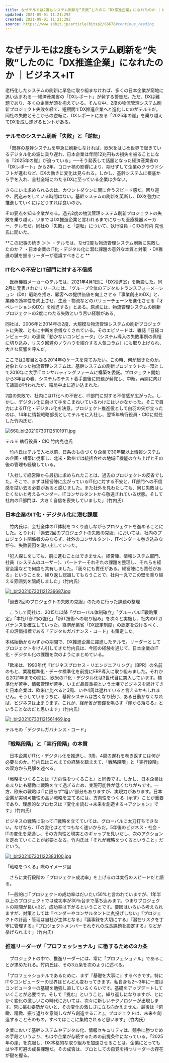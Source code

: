 ```yaml
---
title: なぜテルモは2度もシステム刷新を“失敗”したのに「DX推進企業」になれたのか ｜ビジネス+IT
updated: 2021-09-01 11:21:29Z
created: 2021-09-01 11:21:29Z
source: https://www.sbbit.jp/article/bitsp2/66676#continue_reading
---
```


# なぜテルモは2度もシステム刷新を“失敗”したのに「DX推進企業」になれたのか ｜ビジネス+IT

老朽化したシステムの刷新に早急に取り組まなければ、多くの日本企業が窮地に追い込まれる──経済産業省の「DXレポート」が発する警告だ。ただ、DXは難題であり、多くの企業が頭を抱えている。そんな中、2度の物流管理システム刷新プロジェクト失敗を経て、短期間でDX推進企業へと進化したのがテルモだ。同社の失敗とそこからの逆転に、DXレポートにある「2025年の崖」を乗り越えてDXを成し遂げるヒントがある。

### テルモのシステム刷新「失敗」と「逆転」

　「既存の基幹システムを早急に刷新しなければ、欧米をはじめ世界で起きているデジタル化の波に乗り遅れ、日本企業は年間12兆円もの損失を被ることになる『2025年の崖』が迫っている」──そう発表して話題となった経済産業省の「DXレポート」から2年。コロナ禍の影響により、期せずして企業のクラウドシフトが進むなど、DXの動きに変化は見られる。しかし、基幹システムに根底から手を入れ、全社全域にわたるDXに至っている企業は少ない。

さらにいま求められるのは、カウントダウンに間に合うスピード感だ。回り道や、尻込みをしている時間はない。基幹システムの刷新を英断し、DXを強力に推進していくにはどうすれば良いのか。

その要点を知る企業がある。過去2度の物流管理システム刷新プロジェクトの失敗を乗り越え、いまではDX推進企業と言われるまでになった医療機器メーカー、テルモだ。同社の「失敗」と「逆転」について、執行役員・CIOの竹内 克也氏に聞いた。

**この記事の続き ＞＞
・テルモは、なぜ2度も物流管理システム刷新に失敗したのか？
・日本企業のIT化・デジタル化に潜む課題の意外な本質と対策
・DX推進の鍵を握るリーダーが意識すべきこと
**

### IT化への不安とIT部門に対する不信感

　医療機器メーカーのテルモは、2021年4月1日に「DX推進室」を新設した。同2月に発表されたリリースには、「グループ全体のデジタルトランスフォーメーション（DX）戦略を描き、顧客への提供価値を向上させる『事業創出のDX』と、業務の効率性を向上させ、生産・物流などのバリューチェーンを進化させる『オペレーションのDX』を推進する」とある。原点には、物流管理システムの刷新プロジェクトの2度にわたる失敗という苦い経験がある。

同社は、2006年と2014年の2度、大規模な物流管理システムの刷新プロジェクトに失敗、ともに中断を余儀なくされている。そのエピソードは、雑誌『日経コンピュータ』の連載「動かないコンピュータ」（システム導入の失敗事例の真相に切り込み、リスク回避のノウハウを紹介する人気コラム）にも取り上げられ、大きな反響を呼んだ。

ここでは2度目となる2014年のケースを見てみたい。この時、何が起きたのか。対象となった物流管理システムは、基幹システムの刷新プロジェクトの一環として2010年に大手ITコンサルティングファームに構築を委託。プロジェクト開始から3年目の春、システムのテスト着手直後に問題が発覚し、中断。再開に向けて議論が行われたが、結局中止に追い込まれた。

2度の失敗で、社内にはIT化への不安と、IT部門に対する不信感が広がった。しかし、デジタル化に向けて手をこまねいているわけにはいかなかった。そこで自力によるIT化・デジタル化を決意。プロジェクト推進役として白羽の矢が立ったのは、14年に情報戦略部長としてテルモに入社し、翌15年執行役員・CIOに就任した竹内氏だ。

![660_bit202107301125101911.jpg](../_resources/660_bit202107301125101911.jpg)

テルモ
執行役員・CIO
竹内克也氏

　竹内氏はテルモ入社以前、日系のものづくり企業で30年間以上情報システムの企画・構築に従事し、北米・欧州では統括会社の地域IT機能の立ち上げとその後の管理も経験している。

「入社して経営陣から最初に求められたことは、過去のプロジェクトの反省でした。そこで、まずは経営陣に広がっているIT化に対する不安と、IT部門への不信感を拭い去る必要があると感じました。また社外を見わたしても、同じ失敗はしたくないと考えるベンダー、ITコンサルタントから敬遠されている状態。そして社内のIT部門は、大きく自信を喪失していました」（竹内氏）

### 日本企業のIT化・デジタル化に潜む課題

　竹内氏は、会社全体のIT体制をつくり直しながらプロジェクトを進めることにした。とりわけ「過去2回のプロジェクトの失敗の克服」においては、社内のプロジェクト関係者のみならず、社外のコンサルタント、ITベンダーも巻き込みながら、失敗要因を洗い出していった。

「犯人探しをしても、前に進むことはできません。経営陣、情報システム部門、社員（システムのユーザー）、パートナーそれぞれの課題を整理し、それらを経営会議などで何度も共有しました。『我々にも責任がある。経営陣にも責任がある』ということを、繰り返し認識してもらうことで、社内一丸でこの壁を乗り越える雰囲気を醸成しました」（竹内氏）

 [![l_bit202107301121239687.jpg](../_resources/l_bit202107301121239687.jpg)](https://www.sbbit.jp/article/image/66676/l_bit202107301121239687.jpg)

「過去2回のプロジェクトの失敗の克服」のために行った課題の整理

　こうして同社は、2015年以降「グローバル体制確立」「グルーバルIT戦略策定」「本社IT部門の強化」「新IT技術への取り組み」を次々と実施し、社内のITガバナンスを確立していった。経済産業省「DX認定制度」の認定を受けるべく、その評価指標である「デジタルガバナンス・コード」も策定した。

本格始動からわずかの期間で、DX推進企業に躍進したテルモ。リーダーとしてプロジェクトをけん引してきた竹内氏は、今回の経験を通じて、日本企業のIT化・デジタル化の課題を次のようにまとめている。

「欧米は、1990年代『ビジネスプロセス・リエンジニアリング』（BPR）の名前のもと、業務標準化・データ標準化を前提にERP導入に取り組みました。それから2021年までの間に、欧米のIT化・デジタル化は3世代目に突入しています。標準化が苦手、情報管理が苦手、いまだ品質重視という土壌でビジネスを続けてきた日本企業は、欧米に比べると3周、いや4周は遅れていると言えるかもしれません。そうしているうちに、基幹システムは古くなり続け、ある日動かなくなれば、ビジネスは止まります。これが、経産省が警鐘を鳴らす『崖から落ちる』ということなのだと思います」（竹内氏）

 [![l_bit202107301121561469.jpg](../_resources/l_bit202107301121561469.jpg)](https://www.sbbit.jp/article/image/66676/l_bit202107301121561469.jpg)

テルモの「デジタルガバナンス・コード」

### 「戦略段階」と「実行段階」の本質

　日本企業がIT化・デジタル化を推進し、3周、4周の遅れを巻き返すには何が必要なのか。竹内氏はこれまでの経験を踏まえて、「戦略段階」と「実行段階」の双方から見解を述べる。

「戦略をつくることは『方向性をつくること』と同義です。しかし、日本企業はあまりにも精緻に戦略を立て過ぎるため、実現可能性が低くなりがちです。一方、欧米の戦略はITに限らず“粗い”部分もありますが、実現力があります。日本企業が実現可能性の高い戦略を立てるには、方向性をつくる（示す）ことが重要であり、理想的なプロセスは『変化を読む→未来を創造する→アクション』です」（竹内氏）

ビジネスの戦略に沿ってIT戦略を立てていては、グローバルに太刀打ちできない。なぜなら、ITの変化はとてつもなく速いからだ。5年後のビジネス・社会・ITの変化を見通し、その方向性と現実とのギャップを見いだし、次のアクションを定めていくことが必要となる。竹内氏は「それが戦略をつくるということ」だという。

 [![l_bit202107301122383100.jpg](../_resources/l_bit202107301122383100.jpg)](https://www.sbbit.jp/article/image/66676/l_bit202107301122383100.jpg)

「戦略をつくる」際のイメージ図

　さらに実行段階の「プロジェクト成功率」を上げるのは実行のスピードだと語る。

「一般的にITプロジェクトの成功率はだいたい50%と言われていますが、1年半以上のプロジェクトでは成功率が30％台まで落ち込みます。つまりプロジェクトの期間が長いほど、成功率は下がるということです。要因はいろいろ考えられますが、対策としては『ベンダーやコンサルタントに丸投げしない』『プロジェクトの計画・管理は自社が主体となる』『議事録を大切にする』『潜在リスクを丁寧に管理する』『プロジェクトメンバーそれぞれの成長課題を設定する』などが挙げられます」（竹内氏）

### 推進リーダーが「プロフェッショナル」に徹するための3カ条

　プロジェクトの中で、推進リーダーには、常に「プロフェショナル」であることが求めたれる。竹内氏は、その3カ条を次のように述べる。

「プロフェッショナルであるために、まず『基礎を大事に』するべきです。特にITやコンピューターの世界はどんどん変わってきます。私自身も2～3年に一度はコンピューターの基礎を勉強し直しているくらいです。基礎をアップデートしていくことが必要です。そして『挑む』ということ。繰り返しになりますが、とにかく変化の激しいこの時代においては、次々に新しいテクノロジーが出現します。常に挑む姿勢がないと、その変化の激しさに立ち向かえません。最後は『俯瞰、精緻、振り返りを意識しながら創造すること』。プロジェクトは、未来を創造することそのもの。すべてはここに集約されると思います」（竹内氏）

企業において基幹システムやデジタル化、情報セキュリティは、競争に勝つための手段というより、もはや企業が存続するための前提条件になっている。「2025年の崖」を克服し、DX本格的な取り組みを加速させることは、企業にとってもはや不可避の成長課題だ。その成否は、プロとしての自覚を持つリーダーの存在が鍵を握る。